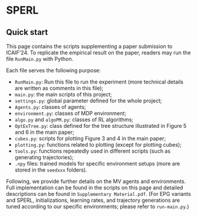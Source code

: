 # SPERL

## Quick start
This page contains the scripts supplementing a paper submission to ICAIF'24. To replicate the empirical result on the paper, readers may run the file `RunMain.py` with Python. 

Each file serves the following purpose:
- `RunMain.py`: Run this file to run the experiment (more technical details are written as comments in this file);
- `main.py`: the main scripts of this project;
- `settings.py`: global parameter defined for the whole project;
- `Agents.py`: classes of agents;
- `environment.py`: classes of MDP environment;
- `algo.py` and `algoPM.py`: classes of RL algorithms;
- `OptExTree.py`: class defined for the tree structure illustrated in Figure 5 and 6 in the main paper;
- `cubes.py`: scripts for plotting Figure 3 and 4 in the main paper;
- `plotting.py`: functions related to plotting (except for plotting cubes);
- `tools.py`: functions repeatedly used in different scripts (such as generating trajectories);
- `.npy` files: trained models for specific environment setups (more are stored in the `seedxxx` folders).

Following, we provide further details on the MV agents and environments. Full implementation can be found in the scripts on this page and detailed descriptions can be found in `Supplementary Material.pdf`. (For EPG variants and SPERL, initializations, learning rates, and trajectory generations are tuned according to our specific environments; please refer to `run-main.py`.)
